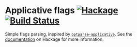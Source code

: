 # Applicative flags [![Hackage](https://img.shields.io/hackage/v/flags-applicative.svg)](https://hackage.haskell.org/package/flags-applicative) [![Build Status](https://travis-ci.org/mtth/flags-applicative.svg?branch=master)](https://travis-ci.org/mtth/flags-applicative)

Simple flags parsing, inspired by
[`optparse-applicative`](http://hackage.haskell.org/package/optparse-applicative).
See the [documentation](http://hackage.haskell.org/package/flags-applicative)
on Hackage for more information.
